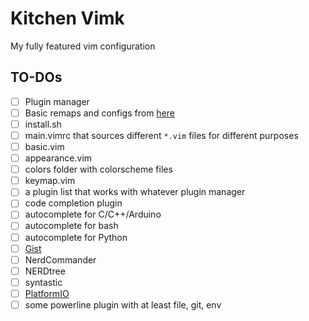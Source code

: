 # Kitchen Vimk

My fully featured vim configuration

## TO-DOs
- [ ] Plugin manager
- [ ] Basic remaps and configs from [here](http://marcgg.com/blog/2016/03/01/vimrc-example/)
- [ ] install.sh
- [ ] main.vimrc that sources different `*.vim` files for different purposes
- [ ] basic.vim
- [ ] appearance.vim
- [ ] colors folder with colorscheme files
- [ ] keymap.vim
- [ ] a plugin list that works with whatever plugin manager
- [ ] code completion plugin
- [ ] autocomplete for C/C++/Arduino
- [ ] autocomplete for bash
- [ ] autocomplete for Python
- [ ] [Gist](https://github.com/mattn/gist-vim)
- [ ] NerdCommander
- [ ] NERDtree
- [ ] syntastic
- [ ] [PlatformIO](http://docs.platformio.org/en/latest/ide/vim.html)
- [ ] some powerline plugin with at least file, git, env
